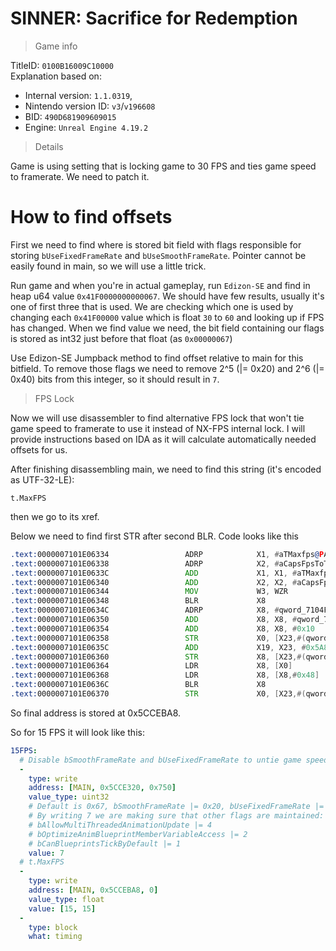 # SINNER: Sacrifice for Redemption

> Game info

TitleID: `0100B16009C10000`<br>
Explanation based on:
- Internal version: `1.1.0319`, 
- Nintendo version ID: `v3`/`v196608`
- BID: `490D681909609015`
- Engine: `Unreal Engine 4.19.2`

> Details

Game is using setting that is locking game to 30 FPS and ties game speed to framerate. We need to patch it.

# How to find offsets

First we need to find where is stored bit field with flags responsible for storing `bUseFixedFrameRate` and `bUseSmoothFrameRate`.
Pointer cannot be easily found in main, so we will use a little trick.

Run game and when you're in actual gameplay, run `Edizon-SE` and find in heap u64 value `0x41F0000000000067`. We should have few results, usually it's one of first three that is used.
We are checking which one is used by changing each `0x41F00000` value which is float `30` to `60` and looking up if FPS has changed.
When we find value we need, the bit field containing our flags is stored as int32 just before that float (as `0x00000067`)

Use Edizon-SE Jumpback method to find offset relative to main for this bitfield. To remove those flags we need to remove 2^5 (|= 0x20) and 2^6 (|= 0x40) bits from this integer, so it should result in `7`.

> FPS Lock

Now we will use disassembler to find alternative FPS lock that won't tie game speed to framerate to use it instead of NX-FPS internal lock. I will provide instructions based on IDA as it will calculate automatically needed offsets for us.

After finishing disassembling main, we need to find this string (it's encoded as UTF-32-LE):
```
t.MaxFPS
```

then we go to its xref.

Below we need to find first STR after second BLR. Code looks like this
```asm
.text:0000007101E06334                 ADRP            X1, #aTMaxfps@PAGE ; "t.MaxFPS"
.text:0000007101E06338                 ADRP            X2, #aCapsFpsToTheGi@PAGE ; "Caps FPS to the given value.  Set to <="...
.text:0000007101E0633C                 ADD             X1, X1, #aTMaxfps@PAGEOFF ; "t.MaxFPS"
.text:0000007101E06340                 ADD             X2, X2, #aCapsFpsToTheGi@PAGEOFF ; "Caps FPS to the given value.  Set to <="...
.text:0000007101E06344                 MOV             W3, WZR
.text:0000007101E06348                 BLR             X8
.text:0000007101E0634C                 ADRP            X8, #qword_7104F225E0@PAGE
.text:0000007101E06350                 ADD             X8, X8, #qword_7104F225E0@PAGEOFF
.text:0000007101E06354                 ADD             X8, X8, #0x10
.text:0000007101E06358                 STR             X0, [X23,#(qword_7105CCEBA0 - 0x7105CCE5F0)]
.text:0000007101E0635C                 ADD             X19, X23, #0x5A8
.text:0000007101E06360                 STR             X8, [X23,#(qword_7105CCEB98 - 0x7105CCE5F0)]
.text:0000007101E06364                 LDR             X8, [X0]
.text:0000007101E06368                 LDR             X8, [X8,#0x48]
.text:0000007101E0636C                 BLR             X8
.text:0000007101E06370                 STR             X0, [X23,#(qword_7105CCEBA8 - 0x7105CCE5F0)]
```

So final address is stored at 0x5CCEBA8.

So for 15 FPS it will look like this:
```yaml
15FPS:
  # Disable bSmoothFrameRate and bUseFixedFrameRate to untie game speed from framerate
  -
    type: write
    address: [MAIN, 0x5CCE320, 0x750]
    value_type: uint32
    # Default is 0x67, bSmoothFrameRate |= 0x20, bUseFixedFrameRate |= 0x40 
    # By writing 7 we are making sure that other flags are maintained: 
    # bAllowMultiThreadedAnimationUpdate |= 4
    # bOptimizeAnimBlueprintMemberVariableAccess |= 2
    # bCanBlueprintsTickByDefault |= 1
    value: 7
  # t.MaxFPS
  -
    type: write
    address: [MAIN, 0x5CCEBA8, 0]
    value_type: float
    value: [15, 15]
  -
    type: block
    what: timing
```
